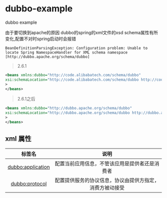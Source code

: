 # dubbo-example
dubbo example

由于要切换到apache的原因 dubbo的spring的xml文件的xsd schema属性有所变化,配置不对时spring启动时会报错  
```
BeanDefinitionParsingException: Configuration problem: Unable to locate Spring NamespaceHandler for XML schema namespace [http://dubbo.apache.org/schema/dubbo]
```
> 2.6.1  
```xml
<beans xmlns:dubbo="http://code.alibabatech.com/schema/dubbo"
xsi:schemaLocation="http://code.alibabatech.com/schema/dubbo http://code.alibabatech.com/schema/dubbo/dubbo.xsd"
>
</beans>
```
> 2.6.1之后
```xml
<beans xmlns:dubbo="http://dubbo.apache.org/schema/dubbo"
xsi:schemaLocation="http://dubbo.apache.org/schema/dubbo http://dubbo.apache.org/schema/dubbo/dubbo.xsd"
>
</beans>
```

## xml 属性
 
 |标签名|说明|
 |:----:|:---:|
 |[dubbo:application](./doc/application.md) | 配置当前应用信息，不管该应用是提供者还是消费者|   
 |[dubbo:protocol](./doc/protocol.md) | 配置提供服务的协议信息，协议由提供方指定，消费方被动接受|   